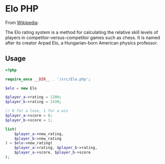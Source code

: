 Elo PHP
=======

From [Wikipedia](https://en.wikipedia.org/wiki/Elo_rating_system):

The Elo rating system is a method for calculating the relative skill levels of players in competitor-versus-competitor games such as chess. It is named after its creator Arpad Elo, a Hungarian-born American physics professor.

Usage
-----

```php
<?php

require_once __DIR__ . '/src/Elo.php';

$elo = new Elo

$player_a->rating = 1200;
$player_b->rating = 1430;

// 0 for a lose, 1 for a win
$player_a->score = 0;
$player_b->score = 1;

list(
	$player_a->new_rating, 
	$player_b->new_rating
) = $elo->new_rating(
	$player_a->rating, $player_b->rating, 
	$player_a->score, $player_b->score
);
```